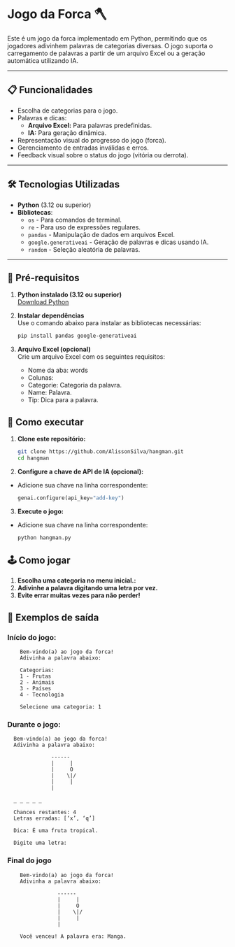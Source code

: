# Jogo da Forca 🪓

Este é um jogo da forca implementado em Python, permitindo que os jogadores adivinhem palavras de categorias diversas. O jogo suporta o carregamento de palavras a partir de um arquivo Excel ou a geração automática utilizando IA.

---

## 📋 Funcionalidades

- Escolha de categorias para o jogo.
- Palavras e dicas:
  - **Arquivo Excel:** Para palavras predefinidas.
  - **IA:** Para geração dinâmica.
- Representação visual do progresso do jogo (forca).
- Gerenciamento de entradas inválidas e erros.
- Feedback visual sobre o status do jogo (vitória ou derrota).

---

## 🛠️ Tecnologias Utilizadas

- **Python** (3.12 ou superior)
- **Bibliotecas**:
  - `os` - Para comandos de terminal.
  - `re` - Para uso de expressões regulares.
  - `pandas` - Manipulação de dados em arquivos Excel.
  - `google.generativeai` - Geração de palavras e dicas usando IA.
  - `random` - Seleção aleatória de palavras.

---

## 🔧 Pré-requisitos

1. **Python instalado (3.12 ou superior)**  
   [Download Python](https://www.python.org/downloads/)

2. **Instalar dependências**  
   Use o comando abaixo para instalar as bibliotecas necessárias:
   ```bash
   pip install pandas google-generativeai

3. **Arquivo Excel (opcional)**  
   Crie um arquivo Excel com os seguintes requisitos:
   - Nome da aba: words
   - Colunas:
    - Categorie: Categoria da palavra.
    - Name: Palavra.
    - Tip: Dica para a palavra.

## 🚀 Como executar
1. **Clone este repositório:**
   ```bash
   git clone https://github.com/AlissonSilva/hangman.git
   cd hangman

2. **Configure a chave de API de IA (opcional):**
  - Adicione sua chave na linha correspondente:
     ```python
     genai.configure(api_key="add-key")

3. **Execute o jogo:**
  - Adicione sua chave na linha correspondente:
     ```bash
     python hangman.py

## 🕹️ Como jogar
1. **Escolha uma categoria no menu inicial.:**
2. **Adivinhe a palavra digitando uma letra por vez.**
3. **Evite errar muitas vezes para não perder!**

## 📝 Exemplos de saída
  
### Início do jogo: ###
      
        Bem-vindo(a) ao jogo da forca!
        Adivinha a palavra abaixo: 
        
        Categorias:
        1 - Frutas
        2 - Animais
        3 - Países
        4 - Tecnologia
        
        Selecione uma categoria: 1

  ### Durante o jogo: ###
     
      Bem-vindo(a) ao jogo da forca!
      Adivinha a palavra abaixo: 
      
                  ------
                  |     |
                  |     O
                  |    \|/
                  |     |
                  |    
      
      _ _ _ _ _
      
      Chances restantes: 4
      Letras erradas: [‘x’, ‘q’]
      
      Dica: É uma fruta tropical.
      
      Digite uma letra:

  ### Final do jogo ###
        
        Bem-vindo(a) ao jogo da forca!
        Adivinha a palavra abaixo: 
        
                    ------
                    |     |
                    |     O
                    |    \|/
                    |     |
                    |    
        
        Você venceu! A palavra era: Manga.

  

  
